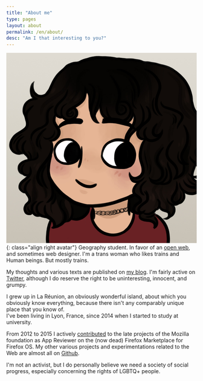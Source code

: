 ```yaml
---
title: "About me"
type: pages
layout: about
permalink: /en/about/
desc: "Am I that interesting to you?"
---
```

![My proud look. Or something like that.](/images/layout/logos/byIndy-@Trefle_IX.jpg){: class="align right avatar"}
Geography student. In favor of an [open web](https://www.mozilla.org/en-US/about/manifesto/), and sometimes web designer. I'm a trans woman who likes trains and Human beings. But mostly trains.

My thoughts and various texts are published on [my blog](/en/archive). I'm fairly active on [Twitter](https://twitter.com/Nildeala), although I do reserve the right to be uninteresting, innocent, and grumpy.

I grew up in La Réunion, an obviously wonderful island, about which you obviously know everything, because there isn't any comparably unique place that you know of.  
I've been living in Lyon, France, since 2014 when I started to study at university.

From 2012 to 2015 I actively [contributed](https://mozillians.org/en-US/u/Nildeala/) to the late projects of the Mozilla foundation as App Reviewer on the (now dead) Firefox Marketplace for Firefox OS.
My other various projects and experimentations related to the Web are almost all on [Github](https://github.com/Nildeala).

I'm not an activist, but I do personally believe we need a society of social progress, especially concerning the rights of LGBTQ+ people.
